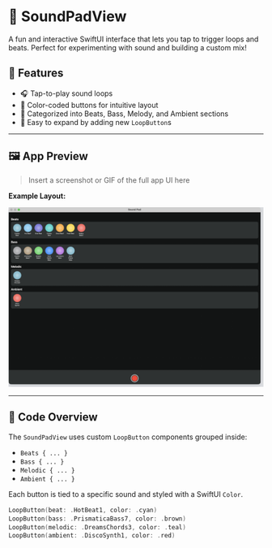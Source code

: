 # 🎵 SoundPadView

A fun and interactive SwiftUI interface that lets you tap to trigger loops and beats. Perfect for experimenting with sound and building a custom mix!

## 🚀 Features

- 🎧 Tap-to-play sound loops
- 🎨 Color-coded buttons for intuitive layout
- 🔁 Categorized into Beats, Bass, Melody, and Ambient sections
- 🧱 Easy to expand by adding new `LoopButton`s

---

## 🖼️ App Preview

> Insert a screenshot or GIF of the full app UI here

**Example Layout:**

![SoundPadView Example](soundBoardEx.png)

---

## 🧩 Code Overview

The `SoundPadView` uses custom `LoopButton` components grouped inside:

- `Beats { ... }`
- `Bass { ... }`
- `Melodic { ... }`
- `Ambient { ... }`

Each button is tied to a specific sound and styled with a SwiftUI `Color`.

```swift
LoopButton(beat: .HotBeat1, color: .cyan)
LoopButton(bass: .PrismaticaBass7, color: .brown)
LoopButton(melodic: .DreamsChords3, color: .teal)
LoopButton(ambient: .DiscoSynth1, color: .red)
